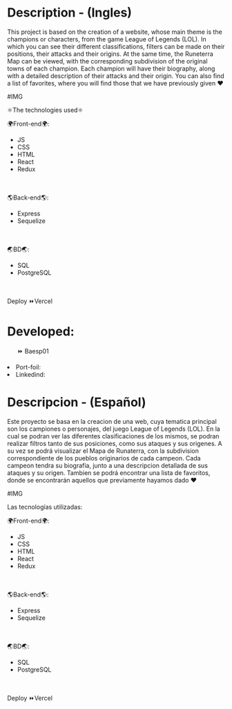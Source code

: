 # Description - (Ingles)
This project is based on the creation of a website, whose main theme is the champions or characters, from the game League of Legends (LOL).
In which you can see their different classifications, filters can be made on their positions, their attacks and their origins.
At the same time, the Runeterra Map can be viewed, with the corresponding subdivision of the original towns of each champion.
Each champion will have their biography, along with a detailed description of their attacks and their origin.
You can also find a list of favorites, where you will find those that we have previously given ♥

#IMG 

⚛️​The technologies used⚛️​

🌍Front-end🌍:
<ul><li>JS</li>  
<li>​CSS</li>
<li>​HTML</li>
<li>​React</li>
<li>​Redux</li>
</ul>
<br></br>
​🌎​​Back-end​🌎:
<ul>
  <li>​Express</li>
  <li>​Sequelize</li>
</ul>
<br></br>
🌏BD🌏:
<ul>
<li>SQL</li>
<li>PostgreSQL</li>
</ul>
<br></br>
Deploy ⏩Vercel

# Developed:
<ul> ⏩ Baesp01 </ul>
<li>Port-foil:</li>
<li>Linkedind:</li>


# Descripcion - (Español)
Este proyecto se basa en la creacion de una web, cuya tematica principal son los campiones o personajes, del juego League of Legends (LOL). 
En la cual se podran ver las diferentes clasificaciones de los mismos, se podran realizar filtros tanto de sus posiciones, como sus ataques y sus origenes.
A su vez se podrá visualizar el Mapa de Runaterra, con la subdivision correspondiente de los pueblos originarios de cada campeon.
Cada campeon tendra su biografia, junto a una descripcion detallada de sus ataques y su origen.
Tambien se podrá encontrar una lista de favoritos, donde se encontrarán aquellos que previamente hayamos dado ♥

#IMG 


Las tecnologías utilizadas:

🌍Front-end🌍:
<ul><li>JS</li>  
<li>​CSS</li>
<li>​HTML</li>
<li>​React</li>
<li>​Redux</li>
</ul>
<br></br>
​🌎​​Back-end​🌎:
<ul>
  <li>​Express</li>
  <li>​Sequelize</li>
</ul>
<br></br>
🌏BD🌏:
<ul>
<li>SQL</li>
<li>PostgreSQL</li>
</ul>
<br></br>
Deploy ⏩Vercel
